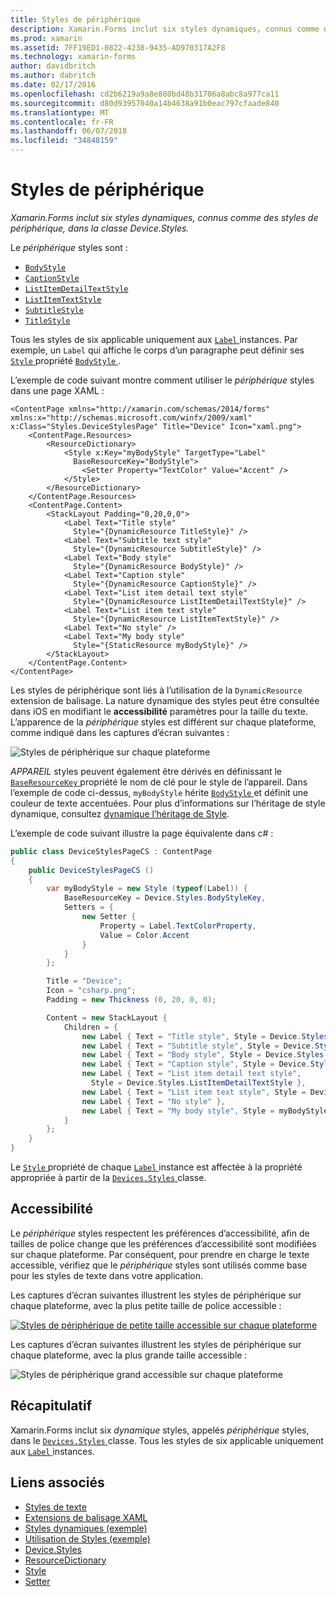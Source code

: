 ```yaml
---
title: Styles de périphérique
description: Xamarin.Forms inclut six styles dynamiques, connus comme des styles de périphérique, dans la classe Device.Styles.
ms.prod: xamarin
ms.assetid: 7FF19ED1-0822-4238-9435-AD970317A2F8
ms.technology: xamarin-forms
author: davidbritch
ms.author: dabritch
ms.date: 02/17/2016
ms.openlocfilehash: cd2b6219a9a8e880bd48b31706a8abc8a977ca11
ms.sourcegitcommit: d80d93957040a14b4638a91b0eac797cfaade840
ms.translationtype: MT
ms.contentlocale: fr-FR
ms.lasthandoff: 06/07/2018
ms.locfileid: "34848159"
---
```

# <a name="device-styles"></a>Styles de périphérique

_Xamarin.Forms inclut six styles dynamiques, connus comme des styles de périphérique, dans la classe Device.Styles._

Le *périphérique* styles sont :

- [`BodyStyle`](https://developer.xamarin.com/api/field/Xamarin.Forms.Device+Styles.BodyStyle/)
- [`CaptionStyle`](https://developer.xamarin.com/api/field/Xamarin.Forms.Device+Styles.CaptionStyle/)
- [`ListItemDetailTextStyle`](https://developer.xamarin.com/api/field/Xamarin.Forms.Device+Styles.ListItemDetailTextStyle/)
- [`ListItemTextStyle`](https://developer.xamarin.com/api/field/Xamarin.Forms.Device+Styles.ListItemTextStyle/)
- [`SubtitleStyle`](https://developer.xamarin.com/api/field/Xamarin.Forms.Device+Styles.SubtitleStyle/)
- [`TitleStyle`](https://developer.xamarin.com/api/field/Xamarin.Forms.Device+Styles.TitleStyle/)

Tous les styles de six applicable uniquement aux [ `Label` ](https://developer.xamarin.com/api/type/Xamarin.Forms.Label/) instances. Par exemple, un `Label` qui affiche le corps d’un paragraphe peut définir ses [ `Style` ](https://developer.xamarin.com/api/property/Xamarin.Forms.VisualElement.Style/) propriété [ `BodyStyle` ](https://developer.xamarin.com/api/field/Xamarin.Forms.Device+Styles.BodyStyle/).

L’exemple de code suivant montre comment utiliser le *périphérique* styles dans une page XAML :

```xaml
<ContentPage xmlns="http://xamarin.com/schemas/2014/forms" xmlns:x="http://schemas.microsoft.com/winfx/2009/xaml" x:Class="Styles.DeviceStylesPage" Title="Device" Icon="xaml.png">
    <ContentPage.Resources>
        <ResourceDictionary>
            <Style x:Key="myBodyStyle" TargetType="Label"
              BaseResourceKey="BodyStyle">
                <Setter Property="TextColor" Value="Accent" />
            </Style>
        </ResourceDictionary>
    </ContentPage.Resources>
    <ContentPage.Content>
        <StackLayout Padding="0,20,0,0">
            <Label Text="Title style"
              Style="{DynamicResource TitleStyle}" />
            <Label Text="Subtitle text style"
              Style="{DynamicResource SubtitleStyle}" />
            <Label Text="Body style"
              Style="{DynamicResource BodyStyle}" />
            <Label Text="Caption style"
              Style="{DynamicResource CaptionStyle}" />
            <Label Text="List item detail text style"
              Style="{DynamicResource ListItemDetailTextStyle}" />
            <Label Text="List item text style"
              Style="{DynamicResource ListItemTextStyle}" />
            <Label Text="No style" />
            <Label Text="My body style"
              Style="{StaticResource myBodyStyle}" />
        </StackLayout>
    </ContentPage.Content>
</ContentPage>
```

Les styles de périphérique sont liés à l’utilisation de la `DynamicResource` extension de balisage. La nature dynamique des styles peut être consultée dans iOS en modifiant le **accessibilité** paramètres pour la taille du texte. L’apparence de la *périphérique* styles est différent sur chaque plateforme, comme indiqué dans les captures d’écran suivantes :

![](device-images/device-styles.png "Styles de périphérique sur chaque plateforme")

*APPAREIL* styles peuvent également être dérivés en définissant le [ `BaseResourceKey` ](https://developer.xamarin.com/api/property/Xamarin.Forms.Style.BaseResourceKey/) propriété le nom de clé pour le style de l’appareil. Dans l’exemple de code ci-dessus, `myBodyStyle` hérite [ `BodyStyle` ](https://developer.xamarin.com/api/field/Xamarin.Forms.Device+Styles.BodyStyle/) et définit une couleur de texte accentuées. Pour plus d’informations sur l’héritage de style dynamique, consultez [dynamique l’héritage de Style](~/xamarin-forms/user-interface/styles/xaml/dynamic.md#dynamic-style-inheritance).

L’exemple de code suivant illustre la page équivalente dans c# :

```csharp
public class DeviceStylesPageCS : ContentPage
{
    public DeviceStylesPageCS ()
    {
        var myBodyStyle = new Style (typeof(Label)) {
            BaseResourceKey = Device.Styles.BodyStyleKey,
            Setters = {
                new Setter {
                    Property = Label.TextColorProperty,
                    Value = Color.Accent
                }
            }
        };

        Title = "Device";
        Icon = "csharp.png";
        Padding = new Thickness (0, 20, 0, 0);

        Content = new StackLayout {
            Children = {
                new Label { Text = "Title style", Style = Device.Styles.TitleStyle },
                new Label { Text = "Subtitle style", Style = Device.Styles.SubtitleStyle },
                new Label { Text = "Body style", Style = Device.Styles.BodyStyle },
                new Label { Text = "Caption style", Style = Device.Styles.CaptionStyle },
                new Label { Text = "List item detail text style",
                  Style = Device.Styles.ListItemDetailTextStyle },
                new Label { Text = "List item text style", Style = Device.Styles.ListItemTextStyle },
                new Label { Text = "No style" },
                new Label { Text = "My body style", Style = myBodyStyle }
            }
        };
    }
}
```

Le [ `Style` ](https://developer.xamarin.com/api/property/Xamarin.Forms.VisualElement.Style/) propriété de chaque [ `Label` ](https://developer.xamarin.com/api/type/Xamarin.Forms.Label/) instance est affectée à la propriété appropriée à partir de la [ `Devices.Styles` ](https://developer.xamarin.com/api/type/Xamarin.Forms.Device+Styles/) classe.

## <a name="accessibility"></a>Accessibilité

Le *périphérique* styles respectent les préférences d’accessibilité, afin de tailles de police change que les préférences d’accessibilité sont modifiées sur chaque plateforme. Par conséquent, pour prendre en charge le texte accessible, vérifiez que le *périphérique* styles sont utilisés comme base pour les styles de texte dans votre application.

Les captures d’écran suivantes illustrent les styles de périphérique sur chaque plateforme, avec la plus petite taille de police accessible :

[![](device-images/minimum-size.png "Styles de périphérique de petite taille accessible sur chaque plateforme")](device-images/minimum-size-large.png#lightbox "Styles de périphérique de petite taille Accessible sur chaque plateforme")

Les captures d’écran suivantes illustrent les styles de périphérique sur chaque plateforme, avec la plus grande taille accessible :

![](device-images/maximum-size.png "Styles de périphérique grand accessible sur chaque plateforme")

## <a name="summary"></a>Récapitulatif

Xamarin.Forms inclut six *dynamique* styles, appelés *périphérique* styles, dans le [ `Devices.Styles` ](https://developer.xamarin.com/api/type/Xamarin.Forms.Device+Styles/) classe. Tous les styles de six applicable uniquement aux [ `Label` ](https://developer.xamarin.com/api/type/Xamarin.Forms.Label/) instances.


## <a name="related-links"></a>Liens associés

- [Styles de texte](~/xamarin-forms/user-interface/text/styles.md)
- [Extensions de balisage XAML](~/xamarin-forms/xaml/xaml-basics/xaml-markup-extensions.md)
- [Styles dynamiques (exemple)](https://developer.xamarin.com/samples/xamarin-forms/UserInterface/Styles/DynamicStyles/)
- [Utilisation de Styles (exemple)](https://developer.xamarin.com/samples/xamarin-forms/WorkingWithStyles/)
- [Device.Styles](https://developer.xamarin.com/api/type/Xamarin.Forms.Device+Styles/)
- [ResourceDictionary](https://developer.xamarin.com/api/type/Xamarin.Forms.ResourceDictionary/)
- [Style](https://developer.xamarin.com/api/type/Xamarin.Forms.Style/)
- [Setter](https://developer.xamarin.com/api/type/Xamarin.Forms.Setter/)
